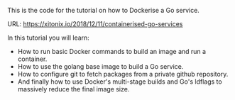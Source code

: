 This is the code for the tutorial on how to Dockerise a Go service.

URL: https://xitonix.io/2018/12/11/containerised-go-services

In this tutorial you will learn:

- How to run basic Docker commands to build an image and run a container.
- How to use the golang base image to build a Go service.
- How to configure git to fetch packages from a private github repository.
- And finally how to use Docker's multi-stage builds and Go's ldflags to massively reduce the final image size.